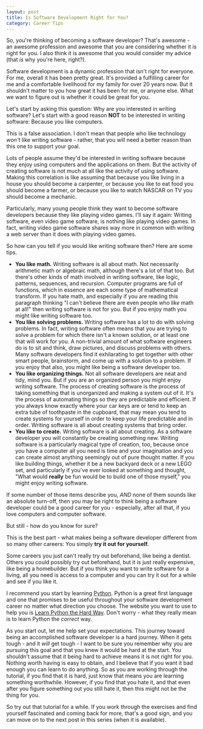 ```yaml
---
layout: post
title: Is Software Development Right for You?
category: Career Tips
---
```

So, you're thinking of becoming a software developer?  That's awesome - an awesome profession and awesome that you are considering whether it is right for you.  I also think it is awesome that you would consider my advice (that *is* why you're here, right?).

Software development is a dynamic profession that isn't right for everyone.  For me, overall it has been pretty great.  It's provided a fulfilling career for me and a comfortable livelihood for my family for over 20 years now.  But it shouldn't matter to you how great it has been for me, or anyone else.  What we want to figure out is whether it could be great for you.  

Let's start by asking this question:  Why are you interested in writing software?  Let's start with a good reason **NOT** to be interested in writing software:  Because you like computers.

This is a false association.  I don't mean that people who like technology *won't* like writing software - rather, that you will need a better reason than this one to support your goal.

Lots of people assume they'd be interested in writing software because they enjoy using computers and the applications on them.  But the activity of creating software is not much at all like the activity of using software.  Making this correlation is like assuming that because you like living in a house you should become a carpenter, or because you like to eat food you should become a farmer, or because you like to watch NASCAR on TV you should become a mechanic.

Particularly, many young people think they want to become software developers because they like playing video games.  I'll say it again:  Writing software, even video game software, is nothing like playing video games.  In fact, writing video game software shares way more in common with writing a web server than it does with playing video games.

So how can you tell if you would like writing software then?  Here are some tips.

* **You like math.**  Writing software is all about math.  Not necessarily arithmetic math or algebraic math, although there's a lot of that too.  But there's other kinds of math involved in writing software, like logic, patterns, sequences, and recursion.  Computer programs are full of functions, which in essence are each some type of mathematical transform.  If you hate math, and especially if you are reading this paragraph thinking "I can't believe there are even people who *like* math at all!" then writing software is not for you.  But if you enjoy math you might like writing software too.
* **You like solving problems.**  Writing software has a lot to do with solving problems.  In fact, writing software often means that you are trying to solve a problem for which there isn't a known solution, or at least one that will work for you.  A non-trivial amount of what software engineers do is to sit and think, draw pictures, and discuss problems with others.  Many software developers find it exhilarating to get together with other smart people, brainstorm, and come up with a solution to a problem.  If you enjoy that also, you might like being a software developer too.
* **You like organizing things.**  Not all software developers are neat and tidy, mind you.  But if you are an organized person you might enjoy writing software.  The process of creating software is the process of taking something that is unorganized and making a system out of it.  It's the process of automating things so they are predictable and efficient.  If you always know exactly where your car keys are or tend to keep an extra tube of toothpaste in the cupboard, that may mean you tend to create systems for yourself in order to keep your life predictable and in order.  Writing software is all about creating systems that bring order.
* **You like to create.**  Writing software is all about creating.  As a software developer you will constantly be creating something new.  Writing software is a particularly magical type of creation, too, because once you have a computer all you need is time and your imagination and you can create almost anything seemingly out of pure thought matter.  If you like building things, whether it be a new backyard deck or a new LEGO set, and particularly if you've ever looked at something and thought, "What would **really** be fun would be to build one of those myself," you might enjoy writing software.

If some number of those items describe you, *AND* none of them sounds like an absolute turn-off, then you may be right to think being a software developer could be a good career for you - especially, after all that, if you love computers and computer software.

But still - how do you know for sure?

This is the best part - what makes being a software developer different from so many other careers:  You simply **try it out for yourself.**

Some careers you just can't really try out beforehand, like being a dentist.  Others you could possibly try out beforehand, but it is just really expensive, like being a homebuilder.  But if you think you want to write software for a living, all you need is access to a computer and you can try it out for a while and see if you like it.

I recommend you start by learning [Python](https://www.python.org/).  Python is a great first language and one that promises to be useful throughout your software development career no matter what direction you choose.  The website you want to use to help you is [Learn Python the Hard Way](http://learnpythonthehardway.org/).  Don't worry - what they really mean is to learn Python the *correct* way.

As you start out, let me help set your expectations.  This journey toward being an accomplished software developer is a hard journey.  When it gets tough - and it *will* get tough - I want to be sure you remember why you are pursuing this goal and that you knew it would be hard at the start.  You shouldn't assume that it being hard to achieve means it is not right for you.  Nothing worth having is easy to obtain, and I believe that if you want it bad enough you can learn to do anything.  So as you are working through the tutorial, if you find that it is hard, just know that means you are learning something worthwhile.  However, if you find that you hate it, and that even after you figure something out you still hate it, then this might not be the thing for you.

So try out that tutorial for a while.  If you work through the exercises and find yourself fascinated and coming back for more, that's a good sign, and you can move on to the next post in this series (when it is available).
